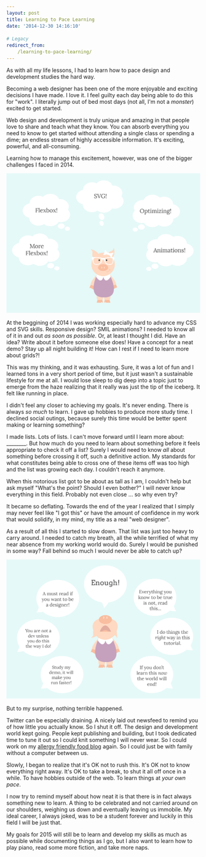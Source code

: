 ```yaml
---
layout: post
title: Learning to Pace Learning
date: '2014-12-30 14:16:10'

# Legacy
redirect_from:
    /learning-to-pace-learning/
---
```


As with all my life lessons, I had to learn how to pace design and development studies the hard way.

Becoming a web designer has been one of the more enjoyable and exciting decisions I have made. I love it. I feel guilty each day being able to do this for "work". I literally jump out of bed most days (not all, I'm not a *monster*) excited to get started.

Web design and development is truly unique and amazing in that people love to share and teach what they know. You can absorb everything you need to know to get started without attending a single class or spending a dime; an endless stream of highly accessible information. It's exciting, powerful, and all-consuming.  

Learning how to manage this excitement, however, was one of the bigger challenges I faced in 2014.

![Joni Bologna pig illustration getting super excited about learning web design.](/content/2014/Dec/pace1-02.jpg)

At the beggining of 2014 I was working especially hard to advance my CSS and SVG skills. Responsive design? SMIL animations? I needed to know all of it in and out *as soon as possible*. Or, at least I thought I did. Have an idea? Write about it before someone else does! Have a concept for a neat demo? Stay up all night building it! How can I rest if I need to learn more about grids?!

This was my thinking, and it was exhausting. Sure, it was a lot of fun and I learned tons in a very short period of time, but it just wasn't a sustainable lifestyle for me at all. I would lose sleep to dig deep into a topic just to emerge from the haze realizing that it really was just the tip of the iceberg. It felt like running in place.

I didn't feel any closer to achieving my goals. It's never ending. There is always *so much* to learn. I gave up hobbies to produce more study time. I declined social outings, because surely this time would be better spent making or learning something?

I made lists. Lots of lists. I can't move forward until I learn more about: ________. But how much do you need to learn about something before it feels appropriate to check it off a list? Surely I would need to know *all* about something before crossing it off, such a definitive action. My standards for what constitutes being able to cross one of these items off was too high and the list was growing each day. I couldn't reach it anymore.

When this notorious list got to be about as tall as I am, I couldn't help but ask myself "What's the point? Should I even bother?" I will never know everything in this field. Probably not even close ... so why even try?

It became so deflating. Towards the end of the year I realized that I simply may never feel like "I got this" or have the amount of confidence in my work that would solidify, in my mind, my title as a real "web designer".

As a result of all this I started to slow down. That list was just too heavy to carry around. I needed to catch my breath, all the while terrified of what my near absence from my working world would do. Surely I would be punished in some way? Fall behind so much I would never be able to catch up?

![Joni Bologna pig illustration becoming frustrated and yelling due to information overload.](/content/2014/Dec/pace2.jpg)

But to my surprise, nothing terrible happened.

Twitter can be especially draining. A nicely laid out newsfeed to remind you of how little you actually know. So I shut it off. The design and development world kept going. People kept publishing and building, but I took dedicated time to tune it out so I could knit something I will never wear. So I could work on my [allergy friendly food blog](http://apickypig.com/) again. So I could just be with family without a computer between us.   

Slowly, I began to realize that it's OK not to rush this. It's OK not to know everything right away. It's OK to take a break, to shut it all off once in a while. To have hobbies outside of the web. To learn things at *your own pace*.

I now try to remind myself about how neat it is that there is in fact always something new to learn. A thing to be celebrated and not carried around on our shoulders, weighing us down and eventually leaving us immobile. My ideal career, I always joked, was to be a student forever and luckily in this field I will be just that.

My goals for 2015 will still be to learn and develop my skills as much as possible while documenting things as I go, but I also want to learn how to play piano, read some more fiction, and take more naps.  
